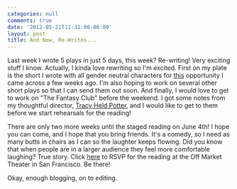```yaml
---
categories: null
comments: true
date: '2012-05-21T11:31:00-06:00'
layout: post
title: And Now, Re-Writes...
---
```


Last week I wrote 5 plays in just 5 days, this week? Re-writing! Very exciting stuff I know. Actually, I kinda love rewriting so I'm excited. First on my plate is the short I wrote with all gender neutral characters for [this](http://www.papercuttheatre.co.uk/) opportunity I came across a few weeks ago. I'm also hoping to work on several other short plays so that I can send them out soon. And finally, I would love to get to work on "The Fantasy Club" before the weekend. I got some notes from my thoughtful director, [Tracy Held Potter]( http://www.allterraintheater.org), and I would like to get to them before we start rehearsals for the reading!

There are only two more weeks until the staged reading on June 4th! I hope you can come, and I hope that you bring friends. It's a comedy, so I need as many butts in chairs as I can so the laughter keeps flowing. Did you know that when people are in a larger audience they feel more comfortable laughing? True story. Click [here](https://www.facebook.com/events/284394794968889/) to RSVP for the reading at the Off Market Theater in San Francisco. Be there!

Okay, enough blogging, on to editing.